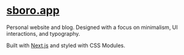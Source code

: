 # [sboro.app](https://sboro.vercel.app)

Personal website and blog. Designed with a focus on minimalism, UI interactions, and typography.

Built with [Next.js](https://nextjs.org) and styled with CSS Modules.
